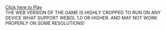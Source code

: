[Click here to Play](https://wizzir.itch.io/ptok)
<br>THE WEB VERSION OF THE GAME IS HIGHLY CROPPED TO RUN ON ANY DEVICE WHAT SUPPORT WEBGL 1.0 OR HIGHER. AND MAY NOT WORK PROPERLY ON SOME RESOLUTIONS!
